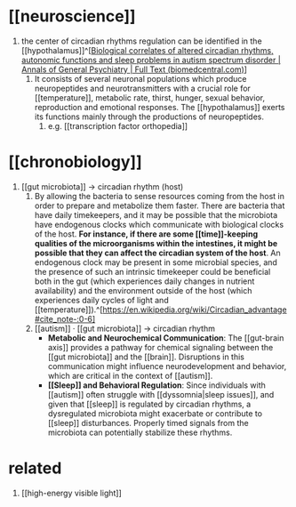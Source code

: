 # [[neuroscience]]
1. the center of circadian rhythms regulation can be identified in the [[hypothalamus]]^[[Biological correlates of altered circadian rhythms, autonomic functions and sleep problems in autism spectrum disorder | Annals of General Psychiatry | Full Text (biomedcentral.com)](https://annals-general-psychiatry.biomedcentral.com/articles/10.1186/s12991-022-00390-6#Sec1)]
	1. It consists of several neuronal populations which produce neuropeptides and neurotransmitters with a crucial role for [[temperature]], metabolic rate, thirst, hunger, sexual behavior, reproduction and emotional responses. The [[hypothalamus]] exerts its functions mainly through the productions of neuropeptides.
		1. e.g. [[transcription factor orthopedia]]

# [[chronobiology]]
1. [[gut microbiota]] → circadian rhythm (host)
	1. By allowing the bacteria to sense resources coming from the host in order to prepare and metabolize them faster. There are bacteria that have daily timekeepers, and it may be possible that the microbiota have endogenous clocks which communicate with biological clocks of the host. **For instance, if there are some [[time]]-keeping qualities of the microorganisms within the intestines, it might be possible that they can affect the circadian system of the host**. An endogenous clock may be present in some microbial species, and the presence of such an intrinsic timekeeper could be beneficial both in the gut (which experiences daily changes in nutrient availability) and the environment outside of the host (which experiences daily cycles of light and [[temperature]]).^[https://en.wikipedia.org/wiki/Circadian_advantage#cite_note-:0-6]
	2. [[autism]] · [[gut microbiota]] → circadian rhythm
		- **Metabolic and Neurochemical Communication**: The [[gut-brain axis]] provides a pathway for chemical signaling between the [[gut microbiota]] and the [[brain]]. Disruptions in this communication might influence neurodevelopment and behavior, which are critical in the context of [[autism]].
		- **[[Sleep]] and Behavioral Regulation**: Since individuals with [[autism]] often struggle with [[dyssomnia|sleep issues]], and given that [[sleep]] is regulated by circadian rhythms, a dysregulated microbiota might exacerbate or contribute to [[sleep]] disturbances. Properly timed signals from the microbiota can potentially stabilize these rhythms.

# related
1. [[high-energy visible light]]